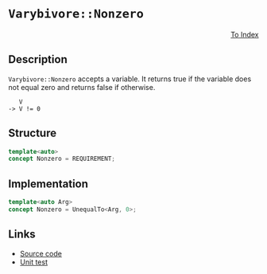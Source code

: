 <!-- Copyright 2024 Feng Mofan
SPDX-License-Identifier: Apache-2.0 -->

# `Varybivore::Nonzero`

<p style='text-align: right;'><a href="../../concepts.md#varybivore-nonzero">To Index</a></p>

## Description

`Varybivore::Nonzero` accepts a variable.
It returns true if the variable does not equal zero and returns false if otherwise.

<pre><code>   V
-> V != 0</code></pre>

## Structure

```C++
template<auto>
concept Nonzero = REQUIREMENT;
```

## Implementation

```C++
template<auto Arg>
concept Nonzero = UnequalTo<Arg, 0>;
```

## Links

- [Source code](../../../../conceptrodon/varybivore/concepts/descend/descend/nonzero.hpp)
- [Unit test](../../../../tests/unit/concepts/varybivore/nonzero.test.hpp)
